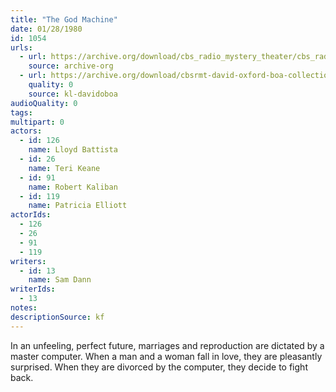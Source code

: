 ```yaml
---
title: "The God Machine"
date: 01/28/1980
id: 1054
urls: 
  - url: https://archive.org/download/cbs_radio_mystery_theater/cbs_radio_mystery_theater-1051-1100.zip/cbs_radio_mystery_theater-1051-1100%2Fcbsrmt_1054_the_god_machine.mp3
    source: archive-org
  - url: https://archive.org/download/cbsrmt-david-oxford-boa-collection/CBSRMT-800128-1054-The-God-Machine-(128-48)_WBBM-JE-{BoA}.mp3
    quality: 0
    source: kl-davidoboa
audioQuality: 0
tags: 
multipart: 0
actors:  
  - id: 126
    name: Lloyd Battista  
  - id: 26
    name: Teri Keane  
  - id: 91
    name: Robert Kaliban  
  - id: 119
    name: Patricia Elliott
actorIds:  
  - 126  
  - 26  
  - 91  
  - 119
writers:  
  - id: 13
    name: Sam Dann
writerIds:  
  - 13
notes: 
descriptionSource: kf
---
```

In an unfeeling, perfect future, marriages and reproduction are dictated by a master computer. When a man and a woman fall in love, they are pleasantly surprised. When they are divorced by the computer, they decide to fight back.